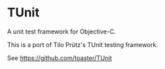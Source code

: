 TUnit
=====

A unit test framework for Objective-C.

This is a port of Tilo Prütz's TUnit testing framework.

See https://github.com/toaster/TUnit


